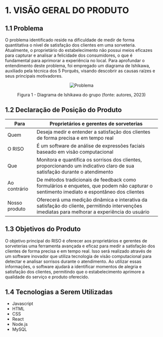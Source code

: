 # 1. VISÃO GERAL DO PRODUTO

## 1.1 Problema

O problema identificado reside na dificuldade de medir de forma quantitativa o nível de satisfação dos clientes em uma sorveteria. Atualmente, o proprietário do estabelecimento não possui meios eficazes para capturar e analisar a felicidade dos consumidores, o que é fundamental para aprimorar a experiência no local. Para aprofundar o entendimento deste problema, foi empregado um diagrama de Ishikawa, auxiliado pela técnica dos 5 Porquês, visando descobrir as causas raízes e seus principais motivadores.
<center>

![Problema](assets/problema_ishikawa.png)

Figura 1 - Diagrama de Ishikawa do grupo (fonte: autores, 2023)

</center>

## 1.2 Declaração de Posição do Produto

Para | Proprietários e gerentes de sorveterias 
---- | ---------------------------
Quem | Deseja medir e entender a satisfação dos clientes de forma precisa e em tempo real
O RISO | É um software de análise de expressões faciais baseado em visão computacional
Que |  Monitora e quantifica os sorrisos dos clientes, proporcionando um indicativo claro de sua satisfação durante o atendimento
Ao contrário | De métodos tradicionais de feedback como formulários e enquetes, que podem não capturar o sentimento imediato e espontâneo dos clientes
Nosso produto | Oferecerá uma medição dinâmica e interativa da satisfação do cliente, permitindo intervenções imediatas para melhorar a experiência do usuário

## 1.3 Objetivos do Produto

O objetivo principal do RISO é oferecer aos proprietários e gerentes de sorveterias uma ferramenta avançada e eficaz para medir a satisfação dos clientes de forma precisa e em tempo real. Isso será realizado através de um software inovador que utiliza tecnologia de visão computacional para detectar e analisar sorrisos durante o atendimento. Ao utilizar essas informações, o software ajudará a identificar momentos de alegria e satisfação dos clientes, permitindo que o estabelecimento aprimore a qualidade do serviço e produto oferecido.

## 1.4 Tecnologias a Serem Utilizadas

- Javascript
- HTML
- CSS
- React
- Node.js
- MySQL
